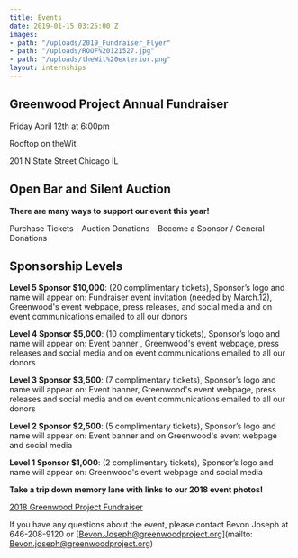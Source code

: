 ```yaml
---
title: Events
date: 2019-01-15 03:25:00 Z
images:
- path: "/uploads/2019_Fundraiser_Flyer"
- path: "/uploads/ROOF%20121527.jpg"
- path: "/uploads/theWit%20exterior.png"
layout: internships
---
```


## **Greenwood Project Annual Fundraiser**

Friday April 12th at 6:00pm

Rooftop on theWit

201 N State Street Chicago IL

## **Open Bar and Silent Auction**

**There are many ways to support our event this year!**

Purchase Tickets - Auction Donations - Become a Sponsor / General Donations

## Sponsorship Levels

**Level 5 Sponsor $10,000**: (20 complimentary tickets), Sponsor’s logo and name will appear on: Fundraiser event invitation (needed by March.12), Greenwood's event webpage, press releases, and social media and on event communications emailed to all our donors

**Level 4 Sponsor $5,000**: (10 complimentary tickets), Sponsor’s logo and name will appear on: Event banner , Greenwood's event webpage, press releases and social media and on event communications emailed to all our donors

**Level 3 Sponsor $3,500**: (7 complimentary tickets), Sponsor’s logo and name will appear on: Event banner, Greenwood's event webpage, press releases and social media and on event communications emailed to all our donors

**Level 2 Sponsor $2,500**: (5 complimentary tickets), Sponsor’s logo and name will appear on: Event banner and on Greenwood's event webpage and social media

**Level 1 Sponsor $1,000**: (2 complimentary tickets), Sponsor’s logo and name will appear on: Greenwood's event webpage and social media

**Take a trip down memory lane with links to our 2018 event photos!**

<span style="color:blue">[2018 Greenwood Project Fundraiser](https://flic.kr/s/aHsmixgccS)</span>

If you have any questions about the event, please contact Bevon Joseph at 646-208-9120 or [Bevon.Joseph@greenwoodproject.org](mailto: Bevon.joseph@greenwoodproject.org)